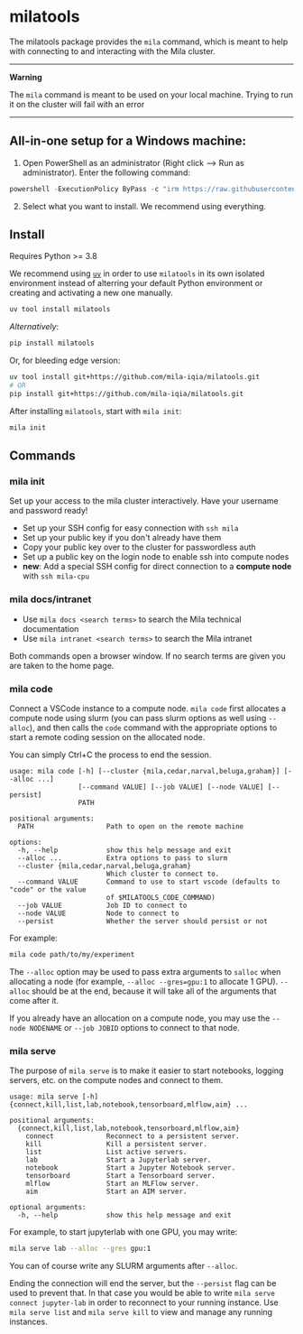 
# milatools

The milatools package provides the `mila` command, which is meant to help with connecting to and interacting with the Mila cluster.

---

**Warning**

The `mila` command is meant to be used on your local machine. Trying to run it on the cluster will fail with an error

---


## All-in-one setup for a Windows machine:

1. Open PowerShell as an administrator (Right click --> Run as administrator).
Enter the following command:

```powershell
powershell -ExecutionPolicy ByPass -c "irm https://raw.githubusercontent.com/mila-iqia/milatools/refs/heads/windows-setup-script/scripts/windows_setup.ps1 | iex"
```

2. Select what you want to install. We recommend using everything.


## Install

Requires Python >= 3.8

We recommend using [`uv`](https://docs.astral.sh/uv/) in order to use `milatools` in its own isolated environment instead of alterring your default Python environment or creating and activating a new one manually.

```bash
uv tool install milatools
```

_Alternatively_:

```bash
pip install milatools
```

Or, for bleeding edge version:

```bash
uv tool install git+https://github.com/mila-iqia/milatools.git
# OR
pip install git+https://github.com/mila-iqia/milatools.git
```

After installing `milatools`, start with `mila init`:

```bash
mila init
```


## Commands

### mila init

Set up your access to the mila cluster interactively. Have your username and password ready!

* Set up your SSH config for easy connection with `ssh mila`
* Set up your public key if you don't already have them
* Copy your public key over to the cluster for passwordless auth
* Set up a public key on the login node to enable ssh into compute nodes
* **new**: Add a special SSH config for direct connection to a **compute node** with `ssh mila-cpu`


### mila docs/intranet

* Use `mila docs <search terms>` to search the Mila technical documentation
* Use `mila intranet <search terms>` to search the Mila intranet

Both commands open a browser window. If no search terms are given you are taken to the home page.


### mila code

Connect a VSCode instance to a compute node. `mila code` first allocates a compute node using slurm (you can pass slurm options as well using `--alloc`), and then calls the `code` command with the appropriate options to start a remote coding session on the allocated node.

You can simply Ctrl+C the process to end the session.

```
usage: mila code [-h] [--cluster {mila,cedar,narval,beluga,graham}] [--alloc ...]
                 [--command VALUE] [--job VALUE] [--node VALUE] [--persist]
                 PATH

positional arguments:
  PATH                  Path to open on the remote machine

options:
  -h, --help            show this help message and exit
  --alloc ...           Extra options to pass to slurm
  --cluster {mila,cedar,narval,beluga,graham}
                        Which cluster to connect to.
  --command VALUE       Command to use to start vscode (defaults to "code" or the value
                        of $MILATOOLS_CODE_COMMAND)
  --job VALUE           Job ID to connect to
  --node VALUE          Node to connect to
  --persist             Whether the server should persist or not
```

For example:

```bash
mila code path/to/my/experiment
```

The `--alloc` option may be used to pass extra arguments to `salloc` when allocating a node (for example, `--alloc --gres=gpu:1` to allocate 1 GPU). `--alloc` should be at the end, because it will take all of the arguments that come after it.

If you already have an allocation on a compute node, you may use the `--node NODENAME` or `--job JOBID` options to connect to that node.


### mila serve

The purpose of `mila serve` is to make it easier to start notebooks, logging servers, etc. on the compute nodes and connect to them.

```
usage: mila serve [-h] {connect,kill,list,lab,notebook,tensorboard,mlflow,aim} ...

positional arguments:
  {connect,kill,list,lab,notebook,tensorboard,mlflow,aim}
    connect             Reconnect to a persistent server.
    kill                Kill a persistent server.
    list                List active servers.
    lab                 Start a Jupyterlab server.
    notebook            Start a Jupyter Notebook server.
    tensorboard         Start a Tensorboard server.
    mlflow              Start an MLFlow server.
    aim                 Start an AIM server.

optional arguments:
  -h, --help            show this help message and exit
```

For example, to start jupyterlab with one GPU, you may write:

```bash
mila serve lab --alloc --gres gpu:1
```

You can of course write any SLURM arguments after `--alloc`.

Ending the connection will end the server, but the `--persist` flag can be used to prevent that. In that case you would be able to write `mila serve connect jupyter-lab` in order to reconnect to your running instance. Use `mila serve list` and `mila serve kill` to view and manage any running instances.

